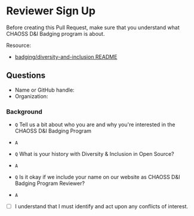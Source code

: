 # Reviewer Sign Up

Before creating this Pull Request, make sure that you understand what CHAOSS D&I Badging program is about.

Resource:
- [badging/diversity-and-inclusion README](https://github.com/bistaastha/diversity-and-inclusion/blob/testing-feedback/README.md#reviewing-badging-submissions)

## Questions

- Name or GitHub handle:
- Organization:

### Background
- `Q` Tell us a bit about who you are and why you're interested in the CHAOSS D&I Badging Program
- `A` 

- `Q` What is your history with Diversity & Inclusion in Open Source?
- `A` 

- `Q` Is it okay if we include your name on our website as CHAOSS D&I Badging Program Reviewer? 
- `A` 

- [ ] I understand that I must identify and act upon any conflicts of interest.
